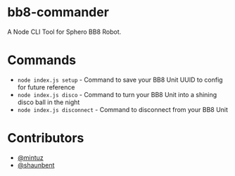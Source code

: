 # bb8-commander
A Node CLI Tool for Sphero BB8 Robot.

# Commands
* `node index.js setup` - Command to save your BB8 Unit UUID to config for future reference
* `node index.js disco` - Command to turn your BB8 Unit into a shining disco ball in the night
* `node index.js disconnect` - Command to disconnect from your BB8 Unit

# Contributors
* [@mintuz](http://twitter.com/mintuz)
* [@shaunbent](http://twitter.com/shaunbent)
